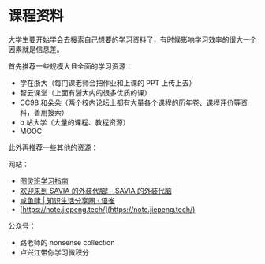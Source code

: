 # **课程资料**

大学生要开始学会去搜索自己想要的学习资料了，有时候影响学习效率的很大一个因素就是信息差。

首先推荐一些规模大且全面的学习资源：

- 学在浙大（每门课老师会把作业和上课的 PPT 上传上去）
- 智云课堂（上面有浙大内的很多优质的课）
- CC98 和朵朵（两个校内论坛上都有大量各个课程的历年卷、课程评价等资料，善用搜索）
- b 站大学（大量的课程、教程资源）
- MOOC

此外再推荐一些其他的资源：

网站：

- [图灵班学习指南](https://zju-turing.github.io/TuringCourses/)
- [欢迎来到 SAVIA 的外装代脑! - SAVIA 的外装代脑](https://savia7582.github.io/Exterior/)
- [咸鱼肆 | 知识生活分享圈 · 语雀](https://www.yuque.com/xianyuxuan/saltfish_shop)
- [https://note.jiepeng.tech/](https://note.jiepeng.tech/)

公众号：

- 路老师的 nonsense collection
- 卢兴江带你学习微积分